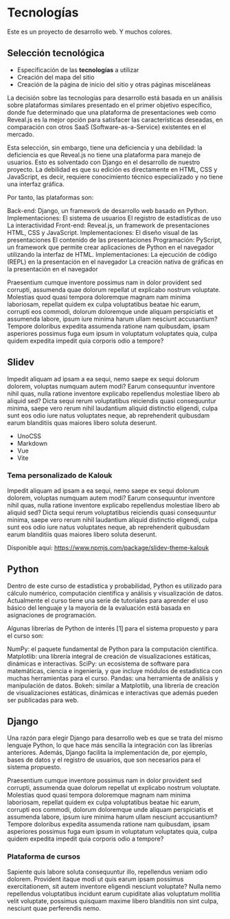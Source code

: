 # Tecnologías

Este es un proyecto de desarrollo web. Y muchos colores.

## Selección tecnológica

- Especificación de las **tecnologías** a utilizar
- Creación del mapa del sitio
- Creación de la página de inicio del sitio y otras páginas misceláneas

La decisión sobre las tecnologías para desarrollo está basada en un análisis sobre plataformas similares presentado en el primer objetivo específico, donde fue determinado que una plataforma de presentaciones web como Reveal.js es la mejor opción para satisfacer las características deseadas, en comparación con otros SaaS (Software-as-a-Service) existentes en el mercado.

Esta selección, sin embargo, tiene una deficiencia y una debilidad: la deficiencia es que Reveal.js no tiene una plataforma para manejo de usuarios. Esto es solventado con Django en el desarrollo de nuestro proyecto. La debilidad es que su edición es directamente en HTML, CSS y JavaScript, es decir, requiere conocimiento técnico especializado y no tiene una interfaz gráfica.

Por tanto, las plataformas son:

Back-end: Django, un framework de desarrollo web basado en Python.
Implementaciones:
El sistema de usuarios
El registro de estadísticas de uso
La interactividad
Front-end: Reveal.js, un framework de presentaciones HTML, CSS y JavaScript.
Implementaciones:
El diseño visual de las presentaciones
El contenido de las presentaciones
Programación: PyScript, un framework que permite crear aplicaciones de Python en el navegador utilizando la interfaz de HTML.
Implementaciones:
La ejecución de código (REPL) en la presentación en el navegador
La creación nativa de gráficas en la presentación en el navegador

Praesentium cumque inventore possimus nam in dolor provident sed corrupti, assumenda quae dolorum repellat ut explicabo nostrum voluptate. Molestias quod quasi tempora doloremque magnam nam minima laboriosam, repellat quidem ex culpa voluptatibus beatae hic earum, corrupti eos commodi, dolorum doloremque unde aliquam perspiciatis et assumenda labore, ipsum iure minima harum ullam nesciunt accusantium? Tempore doloribus expedita assumenda ratione nam quibusdam, ipsam asperiores possimus fuga eum ipsum in voluptatum voluptates quia, culpa quidem expedita impedit quia corporis odio a tempore?

## Slidev

Impedit aliquam ad ipsam a ea sequi, nemo saepe ex sequi dolorum dolorem, voluptas numquam autem modi? Earum consequuntur inventore nihil quas, nulla ratione inventore explicabo repellendus molestiae libero ab aliquid sed? Dicta sequi rerum voluptatibus reiciendis quasi consequuntur minima, saepe vero rerum nihil laudantium aliquid distinctio eligendi, culpa sunt eos odio iure natus voluptates neque, ab reprehenderit quibusdam earum blanditiis quas maiores libero soluta deserunt.

- UnoCSS
- Markdown
- Vue
- Vite

### Tema personalizado de Kalouk

Impedit aliquam ad ipsam a ea sequi, nemo saepe ex sequi dolorum dolorem, voluptas numquam autem modi? Earum consequuntur inventore nihil quas, nulla ratione inventore explicabo repellendus molestiae libero ab aliquid sed? Dicta sequi rerum voluptatibus reiciendis quasi consequuntur minima, saepe vero rerum nihil laudantium aliquid distinctio eligendi, culpa sunt eos odio iure natus voluptates neque, ab reprehenderit quibusdam earum blanditiis quas maiores libero soluta deserunt.

Disponible aquí: https://www.npmjs.com/package/slidev-theme-kalouk

## Python

Dentro de este curso de estadística y probabilidad, Python es utilizado para cálculo numérico, computación científica y análisis y visualización de datos. Actualmente el curso tiene una serie de tutoriales para aprender el uso básico del lenguaje y la mayoría de la evaluación está basada en asignaciones de programación.

Algunas librerías de Python de interés [1] para el sistema propuesto y para el curso son:

NumPy: el paquete fundamental de Python para la computación científica.
Matplotlib: una librería integral de creación de visualizaciones estáticas, dinámicas e interactivas.
SciPy: un ecosistema de software para matemáticas, ciencia e ingeniería, y que incluye módulos de estadística con muchas herramientas para el curso.
Pandas: una herramienta de análisis y manipulación de datos.
Bokeh: similar a Matplotlib, una librería de creación de visualizaciones estáticas, dinámicas e interactivas que además pueden ser publicadas para web.

## Django

Una razón para elegir Django para desarrollo web es que se trata del mismo lenguaje Python, lo que hace más sencilla la integración con las librerías anteriores. Además, Django facilita la implementación de, por ejemplo, bases de datos y el registro de usuarios, que son necesarios para el sistema propuesto.

Praesentium cumque inventore possimus nam in dolor provident sed corrupti, assumenda quae dolorum repellat ut explicabo nostrum voluptate. Molestias quod quasi tempora doloremque magnam nam minima laboriosam, repellat quidem ex culpa voluptatibus beatae hic earum, corrupti eos commodi, dolorum doloremque unde aliquam perspiciatis et assumenda labore, ipsum iure minima harum ullam nesciunt accusantium? Tempore doloribus expedita assumenda ratione nam quibusdam, ipsam asperiores possimus fuga eum ipsum in voluptatum voluptates quia, culpa quidem expedita impedit quia corporis odio a tempore?

### Plataforma de cursos

Sapiente quis labore soluta consequuntur illo, repellendus veniam odio dolorem. Provident itaque modi ut quis earum ipsam possimus exercitationem, sit autem inventore eligendi nesciunt voluptate? Nulla nemo repellendus voluptatibus incidunt earum cupiditate alias voluptatum mollitia velit voluptate, possimus quisquam maxime libero blanditiis non sint culpa, nesciunt quae perferendis nemo.
